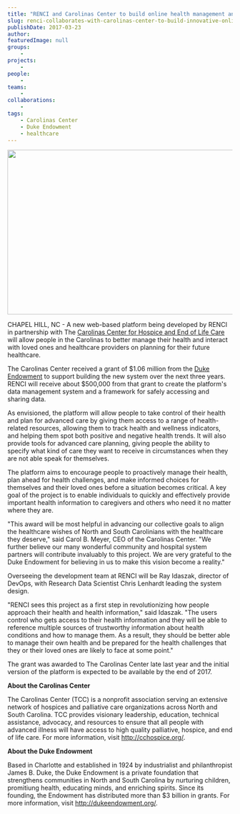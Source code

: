 ```yaml
---
title: "RENCI and Carolinas Center to build online health management and wellness platform"
slug: renci-collaborates-with-carolinas-center-to-build-innovative-online-health-management-and-wellness-platform
publishDate: 2017-03-23
author: 
featuredImage: null
groups:
    - 
projects:
    - 
people:
    - 
teams: 
    - 
collaborations:
    - 
tags:
    - Carolinas Center
    - Duke Endowment
    - healthcare
---
```

<a href="https://renci.org/wp-content/uploads/2017/03/Medical-Robots.jpg"><img class="aligncenter wp-image-16235 size-news-large" src="https://renci.org/wp-content/uploads/2017/03/Medical-Robots-640x369.jpg" alt="" width="640" height="369" /></a>

CHAPEL HILL, NC - A new web-based platform being developed by RENCI in partnership with The <a href="http://cchospice.org/">Carolinas Center for Hospice and End of Life Care</a> will allow people in the Carolinas to better manage their health and interact with loved ones and healthcare providers on planning for their future healthcare.

The Carolinas Center received a grant of $1.06 million from the <a href="http://dukeendowment.org/">Duke Endowment</a> to support building the new system over the next three years. RENCI will receive about $500,000 from that grant to create the platform's data management system and a framework for safely accessing and sharing data.

As envisioned, the platform will allow people to take control of their health and plan for advanced care by giving them access to a range of health-related resources, allowing them to track health and wellness indicators, and helping them spot both positive and negative health trends. It will also provide tools for advanced care planning, giving people the ability to specify what kind of care they want to receive in circumstances when they are not able speak for themselves.

The platform aims to encourage people to proactively manage their health, plan ahead for health challenges, and make informed choices for themselves and their loved ones before a situation becomes critical. A key goal of the project is to enable individuals to quickly and effectively provide important health information to caregivers and others who need it no matter where they are.

"This award will be most helpful in advancing our collective goals to align the healthcare wishes of North and South Carolinians with the healthcare they deserve," said Carol B. Meyer, CEO of the Carolinas Center. "We further believe our many wonderful community and hospital system partners will contribute invaluably to this project. We are very grateful to the Duke Endowment for believing in us to make this vision become a reality."

Overseeing the development team at RENCI will be Ray Idaszak, director of DevOps, with Research Data Scientist Chris Lenhardt leading the system design.

"RENCI sees this project as a first step in revolutionizing how people approach their health and health information," said Idaszak. "The users control who gets access to their health information and they will be able to reference multiple sources of trustworthy information about health conditions and how to manage them. As a result, they should be better able to manage their own health and be prepared for the health challenges that they or their loved ones are likely to face at some point."

The grant was awarded to The Carolinas Center late last year and the initial version of the platform is expected to be available by the end of 2017.

<strong>About the Carolinas Center</strong>

The Carolinas Center (TCC) is a nonprofit association serving an extensive network of hospices and palliative care organizations across North and South Carolina. TCC provides visionary leadership, education, technical assistance, advocacy, and resources to ensure that all people with advanced illness will have access to high quality palliative, hospice, and end of life care. For more information, visit <a href="http://cchospice.org/">http://cchospice.org/</a>.

<strong>About the Duke Endowment</strong>

Based in Charlotte and established in 1924 by industrialist and philanthropist James B. Duke, the Duke Endowment is a private foundation that strengthens communities in North and South Carolina by nurturing children, promitiung health, educating minds, and enriching spirits. Since its founding, the Endowment has distributed more than $3 billion in grants. For more information, visit <a href="http://dukeendowment.org/">http://dukeendowment.org/</a>.
